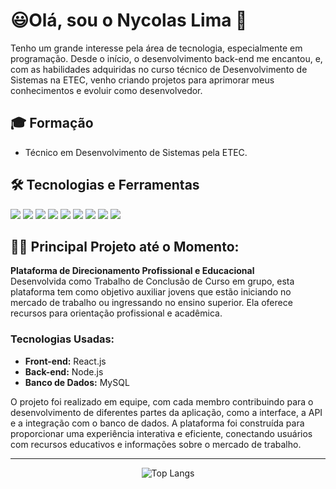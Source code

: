 
# 😃Olá, sou o Nycolas Lima 👋

Tenho um grande interesse pela área de tecnologia, especialmente em programação. Desde o início, o desenvolvimento back-end me encantou, e, com as habilidades adquiridas no curso técnico de Desenvolvimento de Sistemas na ETEC, venho criando projetos para aprimorar meus conhecimentos e evoluir como desenvolvedor.


## 🎓 Formação
- Técnico em Desenvolvimento de Sistemas pela ETEC.



## 🛠 Tecnologias e Ferramentas  
  <p align="left">    
    <img src="https://img.shields.io/badge/C%2B%2B-%2300599C?style=for-the-badge&logo=c%2B%2B&logoColor=white"/>
    <img src="https://img.shields.io/badge/CSS-%231572B6?style=for-the-badge&logo=css3&logoColor=white"/>
    <img src="https://img.shields.io/badge/HTML-%23E34F26?style=for-the-badge&logo=html5&logoColor=white"/>
    <img src="https://img.shields.io/badge/Java-%23f89820?style=for-the-badge&logo=openjdk&logoColor=white"/>
    <img src="https://img.shields.io/badge/JavaScript-%23F7DF1E?style=for-the-badge&logo=javascript&logoColor=black"/>
    <img src="https://img.shields.io/badge/Kotlin-%230095D5?style=for-the-badge&logo=kotlin&logoColor=white"/>
    <img src="https://img.shields.io/badge/Laravel-%23FF2D20?style=for-the-badge&logo=laravel&logoColor=white"/>
    <img src="https://img.shields.io/badge/MySQL-%23FFA500?style=for-the-badge&logo=mysql&logoColor=white"/>
    <img src="https://img.shields.io/badge/React-%2361DAFB?style=for-the-badge&logo=react&logoColor=black"/>
  </p>

  
## 👩‍💻 Principal Projeto até o Momento:

**Plataforma de Direcionamento Profissional e Educacional**  
Desenvolvida como Trabalho de Conclusão de Curso em grupo, esta plataforma tem como objetivo auxiliar jovens que estão iniciando no mercado de trabalho ou ingressando no ensino superior. Ela oferece recursos para orientação profissional e acadêmica.

### Tecnologias Usadas:
- **Front-end:** React.js
- **Back-end:** Node.js
- **Banco de Dados:** MySQL

O projeto foi realizado em equipe, com cada membro contribuindo para o desenvolvimento de diferentes partes da aplicação, como a interface, a API e a integração com o banco de dados. A plataforma foi construída para proporcionar uma experiência interativa e eficiente, conectando usuários com recursos educativos e informações sobre o mercado de trabalho.
***


<div align="center">
  
  ![Top Langs](https://github-readme-stats.vercel.app/api/top-langs/?username=Nyicolasz&layout=compact&theme=onedark)

</div>


